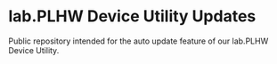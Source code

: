 # lab.PLHW Device Utility Updates

Public repository intended for the auto update feature of our lab.PLHW Device Utility.
